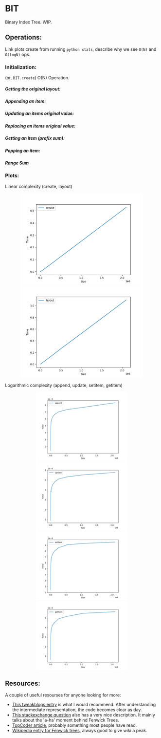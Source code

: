 # BIT

Binary Index Tree. WIP.

## Operations:

Link plots create from running `python stats`, describe why we see `O(N)` and `O(logN)` ops. 

### Initialization:

(or, `BIT.create`) O(N) Operation.

##### Getting the original layout:

##### Appending an item:

##### Updating an items original value:

##### Replacing an items original value:

##### Getting an item (prefix sum):

##### Popping an item:

##### Range Sum

### Plots:

Linear complexity (create, layout)

<p align="middle">
  <img src="stats/plots/create.png" width="400" />
  <img src="stats/plots/layout.png" width="400" /> 
</p>

Logarithmic complexity (append, update, setitem, getitem)

<p align="middle">
  <img src="stats/plots/append.png" width="300" />
  <img src="stats/plots/update.png" width="300" />
  <img src="stats/plots/setitem.png" width="300" />
  <img src="stats/plots/getitem.png" width="300" /> 
</p>


## Resources:

A couple of useful resourses for anyone looking for more:

 - [This tweakblogs entry][tweakblogs] is what I would recommend. After
   understanding the intermediate representation, the code becomes
   clear as day.
 - [This stackexchange question][seIntuition] also has a very nice
   description. It mainly talks about the 'a-ha' moment behind 
   Fenwick Trees.
 - [TopCoder article][topCoderFen], probably something most people
   have read.
 - [Wikipedia entry for Fenwick trees][wikiFenwick], always good to
   give wiki a peak.

[tweakblogs]: https://notes.tweakblogs.net/blog/9835/fenwick-trees-demystified.html
[seIntuition]: https://cs.stackexchange.com/questions/10538/bit-what-is-the-intuition-behind-a-binary-indexed-tree-and-how-was-it-thought-a
[topCoderFen]: https://www.topcoder.com/community/competitive-programming/tutorials/binary-indexed-trees/
[wikiFenwick]: https://en.wikipedia.org/wiki/Fenwick_tree
[algorithmistFenwick]: https://algorithmist.com/wiki/Fenwick_tree
